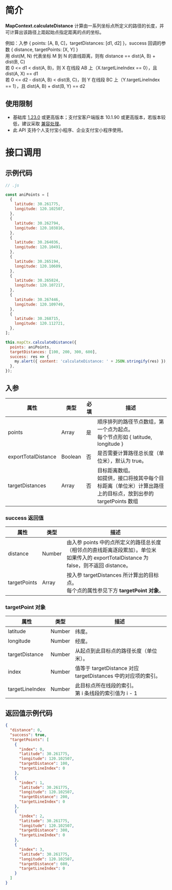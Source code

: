 # 简介

**MapContext.calculateDistance** 计算由一系列坐标点所定义的路径的长度，并可计算出该路径上距起始点指定距离的点的坐标。

例如：入参 { points: [A, B, C]，targetDistances: [d1, d2] }，success 回调的参数 { distance, targetPoints: [X, Y] } <br>用 dist(M, N) 代表坐标 M 到 N 的直线距离，则有 distance == dist(A, B) + dist(B, C)<br>若 0 <= d1 < dist(A, B)，则 X 在线段 AB 上（X.targetLineIndex == 0），且 dist(A, X) == d1<br>若 0 <= d2 - dist(A, B) < dist(B, C)，则 Y 在线段 BC 上（Y.targetLineIndex == 1），且 dist(A, B) + dist(B, Y) == d2

## 使用限制

- 基础库 [1.23.0](https://opendocs.alipay.com/mini/framework/lib) 或更高版本；支付宝客户端版本 10.1.90 或更高版本，若版本较低，建议采取 [兼容处理](https://opendocs.alipay.com/mini/framework/compatibility)。
- 此 API 支持个人支付宝小程序、企业支付宝小程序使用。

# 接口调用

## 示例代码

```javascript
// .js

const aniPoints = [
  {
    latitude: 30.261775,
    longitude: 120.102507,
  },
  {
    latitude: 30.262794,
    longitude: 120.103816,
  },
  {
    latitude: 30.264036,
    longitude: 120.10491,
  },
  {
    latitude: 30.265194,
    longitude: 120.10609,
  },
  {
    latitude: 30.265824,
    longitude: 120.107217,
  },
  {
    latitude: 30.267446,
    longitude: 120.109749,
  },
  {
    latitude: 30.268715,
    longitude: 120.112721,
  },
];

this.mapCtx.calculateDistance({
  points: aniPoints,
  targetDistances: [100, 200, 300, 600],
  success: res => {
    my.alert({ content: 'calculateDistance: ' + JSON.stringify(res) });
  },
});
```

## 入参

| **属性** | **类型** | **必填** | **描述** |
| --- | --- | --- | --- |
| points | Array | 是 | 顺序排列的路径节点数组，第一个点为起点。<br>每个节点形如 { latitude, longitude } |
| exportTotalDistance | Boolean | 否 | 是否需要计算路径总长度（单位米），默认为 true。 |
| targetDistances | Array | 否 | 目标距离数组。<br>如提供，接口将按其中每个目标距离（单位米）计算出路径上的目标点，放到出参的 targetPoints 数组 |

### success 返回值

| **属性** | **类型** | **描述** |
| --- | --- | --- |
| distance | Number | 由入参 points 中的点所定义的路径总长度（相邻点的直线距离逐段累加）。单位米<br>如果传入的 exportTotalDistance 为 false，则不返回 distance。 |
| targetPoints | Array | 按入参 targetDistances 所计算出的目标点。<br />每个点的属性参见下方 **targetPoint 对象**。 |

### targetPoint 对象

| **属性** | **类型** | **描述** |
| --- | --- | --- |
| latitude | Number | 纬度。 |
| longitude | Number | 经度。 |
| targetDistance | Number | 从起点到此目标点的路径长度（单位米）。 |
| index | Number | 值等于 targetDistance 对应 targetDistances 中的对应项的索引。 |
| targetLineIndex | Number | 此目标点所在线段的索引。<br>第 i 条线段的索引值为 i - 1 |

## 返回值示例代码

```json
{
  "distance": 0,
  "success": true,
  "targetPoints": [
    {
      "index": 0,
      "latitude": 30.261775,
      "longitude": 120.102507,
      "targetDistance": 100,
      "targetLineIndex": 0
    },
    {
      "index": 1,
      "latitude": 30.261775,
      "longitude": 120.102507,
      "targetDistance": 200,
      "targetLineIndex": 0
    },
    {
      "index": 2,
      "latitude": 30.261775,
      "longitude": 120.102507,
      "targetDistance": 300,
      "targetLineIndex": 0
    },
    {
      "index": 3,
      "latitude": 30.261775,
      "longitude": 120.102507,
      "targetDistance": 600,
      "targetLineIndex": 0
    }
  ]
}
```
